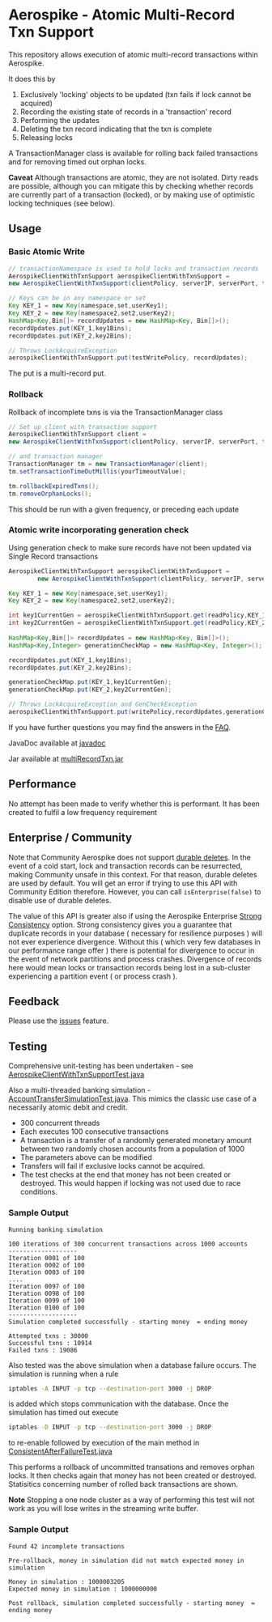 # Aerospike - Atomic Multi-Record Txn Support

This repository allows execution of atomic multi-record transactions within Aerospike.

It does this by

1.	Exclusively 'locking' objects to be updated (txn fails if lock cannot be acquired)
2.	Recording the existing state of records in a 'transaction' record
3.	Performing the updates
4.	Deleting the txn record indicating that the txn is complete
5.	Releasing locks

A TransactionManager class is available for rolling back failed transactions and for removing timed out orphan locks.

**Caveat** Although transactions are atomic, they are not isolated. Dirty reads are possible, although you can mitigate this by checking whether records are currently part of a transaction (locked), or by making use of optimistic locking techniques (see below).

## Usage

### Basic Atomic Write

```java
// transactionNamespace is used to hold locks and transaction records
AerospikeClientWithTxnSupport aerospikeClientWithTxnSupport =
new AerospikeClientWithTxnSupport(clientPolicy, serverIP, serverPort, transactionNamespace);

// Keys can be in any namespace or set
Key KEY_1 = new Key(namespace,set,userKey1);
Key KEY_2 = new Key(namespace2,set2,userKey2);
HashMap<Key,Bin[]> recordUpdates = new HashMap<Key, Bin[]>();
recordUpdates.put(KEY_1,key1Bins);
recordUpdates.put(KEY_2,key2Bins);

// Throws LockAcquireException
aerospikeClientWithTxnSupport.put(testWritePolicy, recordUpdates);
```

The put is a multi-record put.

### Rollback

Rollback of incomplete txns is via the TransactionManager class

```java
// Set up client with transaction support
AerospikeClientWithTxnSupport client = 
new AerospikeClientWithTxnSupport(clientPolicy, serverIP, serverPort, transactionNamespace);

// and transaction manager
TransactionManager tm = new TransactionManager(client);
tm.setTransactionTimeOutMillis(yourTimeoutValue);

tm.rollbackExpiredTxns();
tm.removeOrphanLocks();
```

This should be run with a given frequency, or preceding each update

### Atomic write incorporating generation check

Using generation check to make sure records have not been updated via Single Record transactions

```java
AerospikeClientWithTxnSupport aerospikeClientWithTxnSupport =
        new AerospikeClientWithTxnSupport(clientPolicy, serverIP, serverPort, transactionNamespace);

Key KEY_1 = new Key(namespace,set,userKey1);
Key KEY_2 = new Key(namespace2,set2,userKey2);

int key1CurrentGen = aerospikeClientWithTxnSupport.get(readPolicy,KEY_1).generation;
int key2CurrentGen = aerospikeClientWithTxnSupport.get(readPolicy,KEY_2).generation;
        
HashMap<Key,Bin[]> recordUpdates = new HashMap<Key, Bin[]>();
HashMap<Key,Integer> generationCheckMap = new HashMap<Key, Integer>();

recordUpdates.put(KEY_1,key1Bins);
recordUpdates.put(KEY_2,key2Bins);

generationCheckMap.put(KEY_1,key1CurrentGen);
generationCheckMap.put(KEY_2,key2CurrentGen);

// Throws LockAcquireException and GenCheckException
aerospikeClientWithTxnSupport.put(writePolicy,recordUpdates,generationCheckMap);
```

If you have further questions you may find the answers in the [FAQ](FAQ.md). 

JavaDoc available at [javadoc](javadoc/index.html)

Jar available at [multiRecordTxn.jar](out/artifacts/multi_record_txn_jar/multi-record-txn.jar)

## Performance

No attempt has been made to verify whether this is performant. It has been created to fulfil a low frequency requirement

## Enterprise / Community

Note that Community Aerospike does not support [durable deletes](https://aerospike.com/docs/guide/durable_deletes.html). In the event of a cold start, lock and transaction records can be resurrected, making Community unsafe in this context. For that reason, durable deletes are used by default. You will get an error if trying to use this API with Community Edition therefore. However, you can call ```isEnterprise(false)``` to disable use of durable deletes.

The value of this API is greater also if using the Aerospike Enterprise [Strong Consistency](https://www.aerospike.com/docs/architecture/consistency.html) option. Strong consistency gives you a guarantee that duplicate records in your database ( necessary for resilience purposes ) will not ever experience divergence. Without this ( which very few databases in our performance range offer ) there is potential for divergence to occur in the event of network partitions and process crashes. Divergence of records here would mean locks or transaction records being lost in a sub-cluster experiencing a partition event ( or process crash ). 

## Feedback

Please use the [issues](../../issues) feature.

## Testing

Comprehensive unit-testing has been undertaken - see [AerospikeClientWithTxnSupportTest.java](src/test/java/com/aerospike/txnSupport/AerospikeClientWithTxnSupportTest.java)

Also a multi-threaded banking simulation - [AccountTransferSimulationTest.java](src/test/java/com/aerospike/txnSupport/AccountTransferSimulationTest.java). This mimics the classic use case of a necessarily atomic debit and credit.

* 300 concurrent threads 
* Each executes 100 consecutive transactions
* A transaction is a transfer of a randomly generated monetary amount between two randomly chosen accounts from a population of 1000
* The parameters above can be modified
* Transfers will fail if exclusive locks cannot be acquired.
* The test checks at the end that money has not been created or destroyed. This would happen if locking was not used due to race conditions.

### Sample Output

```
Running banking simulation

100 iterations of 300 concurrent transactions across 1000 accounts
-------------------
Iteration 0001 of 100
Iteration 0002 of 100
Iteration 0003 of 100
....
Iteration 0097 of 100
Iteration 0098 of 100
Iteration 0099 of 100
Iteration 0100 of 100
-------------------
Simulation completed successfully - starting money  = ending money

Attempted txns : 30000
Successful txns : 10914
Failed txns : 19086

```

Also tested was the above simulation when a database failure occurs. The simulation is running when a rule

```bash
iptables -A INPUT -p tcp --destination-port 3000 -j DROP
```

is added which stops communication with the database. Once the simulation has timed out execute 

```bash
iptables -D INPUT -p tcp --destination-port 3000 -j DROP
```

to re-enable followed by execution of the main method in [ConsistentAfterFailureTest.java](src/test/java/com/aerospike/txnSupport/ConsistentAfterFailureTest.java)

This performs a rollback of uncommitted transations and removes orphan locks. It then checks again that money has not been created or destroyed. Statisitics concerning number of rolled back transactions are shown.

**Note** Stopping a one node cluster as a way of performing this test will not work as you will lose writes in the streaming write buffer.

### Sample Output

```
Found 42 incomplete transactions

Pre-rollback, money in simulation did not match expected money in simulation

Money in simulation : 1000003205
Expected money in simulation : 1000000000

Post rollback, simulation completed successfully - starting money  = ending money
```